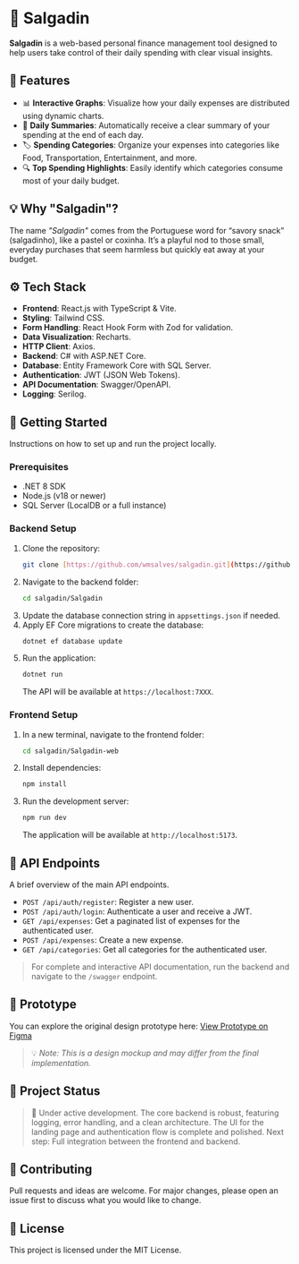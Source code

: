 # 🥟 Salgadin

**Salgadin** is a web-based personal finance management tool designed to help users take control of their daily spending with clear visual insights.

## 🌟 Features

- 📊 **Interactive Graphs**: Visualize how your daily expenses are distributed using dynamic charts.
- 🧾 **Daily Summaries**: Automatically receive a clear summary of your spending at the end of each day.
- 🏷️ **Spending Categories**: Organize your expenses into categories like Food, Transportation, Entertainment, and more.
- 🔍 **Top Spending Highlights**: Easily identify which categories consume most of your daily budget.

## 💡 Why "Salgadin"?

The name *"Salgadin"* comes from the Portuguese word for “savory snack” (salgadinho), like a pastel or coxinha. It’s a playful nod to those small, everyday purchases that seem harmless but quickly eat away at your budget.

## ⚙️ Tech Stack

- **Frontend**: React.js with TypeScript & Vite.
- **Styling**: Tailwind CSS.
- **Form Handling**: React Hook Form with Zod for validation.
- **Data Visualization**: Recharts.
- **HTTP Client**: Axios.
- **Backend**: C# with ASP.NET Core.
- **Database**: Entity Framework Core with SQL Server.
- **Authentication**: JWT (JSON Web Tokens).
- **API Documentation**: Swagger/OpenAPI.
- **Logging**: Serilog.

## 🚀 Getting Started

Instructions on how to set up and run the project locally.

### Prerequisites

- .NET 8 SDK
- Node.js (v18 or newer)
- SQL Server (LocalDB or a full instance)

### Backend Setup

1.  Clone the repository:
    ```bash
    git clone [https://github.com/wmsalves/salgadin.git](https://github.com/wmsalves/salgadin.git)
    ```
2.  Navigate to the backend folder:
    ```bash
    cd salgadin/Salgadin
    ```
3.  Update the database connection string in `appsettings.json` if needed.
4.  Apply EF Core migrations to create the database:
    ```bash
    dotnet ef database update
    ```
5.  Run the application:
    ```bash
    dotnet run
    ```
    The API will be available at `https://localhost:7XXX`.

### Frontend Setup

1.  In a new terminal, navigate to the frontend folder:
    ```bash
    cd salgadin/Salgadin-web
    ```
2.  Install dependencies:
    ```bash
    npm install
    ```
3.  Run the development server:
    ```bash
    npm run dev
    ```
    The application will be available at `http://localhost:5173`.

## 📡 API Endpoints

A brief overview of the main API endpoints.

- `POST /api/auth/register`: Register a new user.
- `POST /api/auth/login`: Authenticate a user and receive a JWT.
- `GET /api/expenses`: Get a paginated list of expenses for the authenticated user.
- `POST /api/expenses`: Create a new expense.
- `GET /api/categories`: Get all categories for the authenticated user.

> For complete and interactive API documentation, run the backend and navigate to the `/swagger` endpoint.

## 🔗 Prototype

You can explore the original design prototype here: [View Prototype on Figma](https://www.figma.com/proto/ltKDM5Wae13UCjR0x0EO0w/Salgadin?node-id=3-2&t=oBDb4l0VhiWuVYUk-1)
> 💡 *Note: This is a design mockup and may differ from the final implementation.*

## 📌 Project Status

> 🚧 Under active development. The core backend is robust, featuring logging, error handling, and a clean architecture. The UI for the landing page and authentication flow is complete and polished. Next step: Full integration between the frontend and backend.

## 🤝 Contributing

Pull requests and ideas are welcome. For major changes, please open an issue first to discuss what you would like to change.

## 📄 License

This project is licensed under the MIT License.
